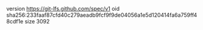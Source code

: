 version https://git-lfs.github.com/spec/v1
oid sha256:233faaf87cfd40c279aeadb9fcf9f9de04056a1e5d120414fa6a759ff48cdf1e
size 3092
